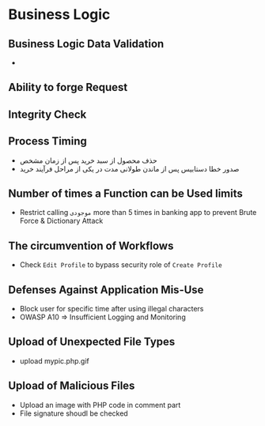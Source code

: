 # Business Logic


## Business Logic Data Validation
- 

## Ability to forge Request


## Integrity Check


## Process Timing
- حذف محصول از سبد خرید پس از زمان مشخص
- صدور خطا دستابیس پس از ماندن طولانی مدت در یکی از مراحل فرآیند خرید

## Number of times a Function can be Used limits
- Restrict calling `موجودی` more than 5 times in banking app to prevent Brute Force & Dictionary Attack

## The circumvention of Workflows
- Check `Edit Profile` to bypass security role of `Create Profile`

## Defenses Against Application Mis-Use
- Block user for specific time after using illegal characters
- OWASP A10 => Insufficient Logging and Monitoring

## Upload of Unexpected File Types
- upload mypic.php.gif

## Upload of Malicious Files
- Upload an image with PHP code in comment part
- File signature shoudl be checked
